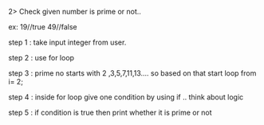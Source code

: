 2> Check given number is prime or not..

ex: 19//true
49//false

step 1 : take input integer from user.

step 2 : use for loop

step 3 : prime no starts with 2 ,3,5,7,11,13.... 
so based on that start loop from i= 2;

step 4 : inside for loop give one condition by using if .. 
think about logic

step 5 : if condition is true then print whether it is prime or not
